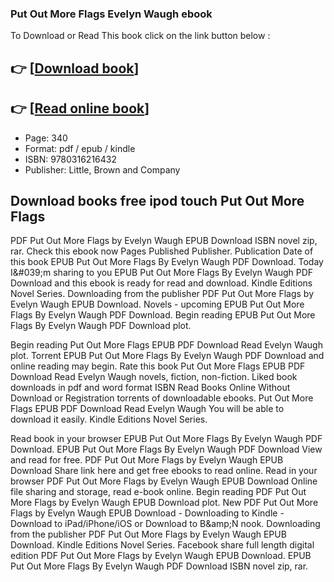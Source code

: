 ### Put Out More Flags Evelyn Waugh ebook

To Download or Read This book click on the link button below :

## 👉  [**[Download book](http://filesbooks.info/download.php?group=book&from=github.com&id=717893&lnk=1063 "Download book")**]

## 👉  [**[Read online book](http://filesbooks.info/download.php?group=book&from=github.com&id=717893&lnk=1063 "Read online book")**]


* Page: 340
* Format: pdf / epub / kindle
* ISBN: 9780316216432
* Publisher: Little, Brown and Company



## Download books free ipod touch Put Out More Flags


PDF Put Out More Flags by Evelyn Waugh EPUB Download ISBN novel zip, rar. Check this ebook now Pages Published Publisher. Publication Date of this book EPUB Put Out More Flags By Evelyn Waugh PDF Download. Today I&amp;#039;m sharing to you EPUB Put Out More Flags By Evelyn Waugh PDF Download and this ebook is ready for read and download. Kindle Editions Novel Series. Downloading from the publisher PDF Put Out More Flags by Evelyn Waugh EPUB Download. Novels - upcoming EPUB Put Out More Flags By Evelyn Waugh PDF Download. Begin reading EPUB Put Out More Flags By Evelyn Waugh PDF Download plot.

Begin reading Put Out More Flags EPUB PDF Download Read Evelyn Waugh plot. Torrent EPUB Put Out More Flags By Evelyn Waugh PDF Download and online reading may begin. Rate this book Put Out More Flags EPUB PDF Download Read Evelyn Waugh novels, fiction, non-fiction. Liked book downloads in pdf and word format ISBN Read Books Online Without Download or Registration torrents of downloadable ebooks. Put Out More Flags EPUB PDF Download Read Evelyn Waugh You will be able to download it easily. Kindle Editions Novel Series.

Read book in your browser EPUB Put Out More Flags By Evelyn Waugh PDF Download. EPUB Put Out More Flags By Evelyn Waugh PDF Download View and read for free. PDF Put Out More Flags by Evelyn Waugh EPUB Download Share link here and get free ebooks to read online. Read in your browser PDF Put Out More Flags by Evelyn Waugh EPUB Download Online file sharing and storage, read e-book online. Begin reading PDF Put Out More Flags by Evelyn Waugh EPUB Download plot. New PDF Put Out More Flags by Evelyn Waugh EPUB Download - Downloading to Kindle - Download to iPad/iPhone/iOS or Download to B&amp;amp;N nook. Downloading from the publisher PDF Put Out More Flags by Evelyn Waugh EPUB Download. Kindle Editions Novel Series. Facebook share full length digital edition PDF Put Out More Flags by Evelyn Waugh EPUB Download. EPUB Put Out More Flags By Evelyn Waugh PDF Download ISBN novel zip, rar.





